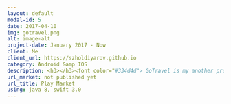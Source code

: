 ```yaml
---
layout: default
modal-id: 5
date: 2017-04-10
img: gotravel.png
alt: image-alt
project-date: January 2017 - Now
client: Me
client_url: https://szholdiyarov.github.io
category: Android &amp IOS
description: <h3></h3><font color="#334d4d"> GoTravel is my another project which is currently under the development. <br/> Main idea of this app is to allow users get the up-to-date tourist guidelines and calendar which will generate the trip for additional prices. We have 3 developers who are working on its implementation. We are using Firebase as a backend service where we store tour guildelines, promos, discounts etc.
url_market: not published yet
url_title: Play Market
using: java 8, swift 3.0
---
```

